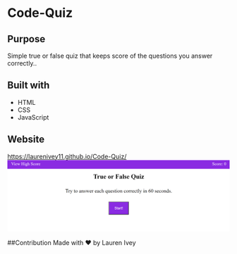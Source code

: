 # Code-Quiz

## Purpose
Simple true or false quiz that keeps score of the questions you answer correctly..

## Built with
* HTML
* CSS
* JavaScript

## Website
 https://laurenivey11.github.io/Code-Quiz/
![Coding Quiz](Capture.PNG)


##Contribution
Made with ❤️ by Lauren Ivey
